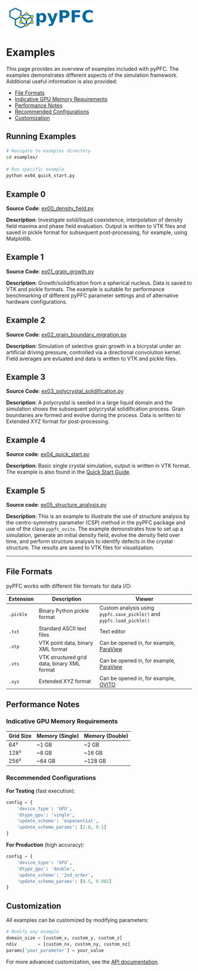 ![pyPFC logo](images/pyPFC_logo_transparent.png)

# Examples

This page provides an overview of examples included with pyPFC. The examples demonstrates different aspects of the simulation framework. Additional useful information is also provided:

- [File Formats](#file-formats)
- [Indicative GPU Memory Requirements](#indicative-gpu-memory-requirements)
- [Performance Notes](#performance-notes)
- [Recommended Configurations](#recommended-configurations)
- [Customization](#customization)

## Running Examples

```bash
# Navigate to examples directory
cd examples/

# Run specific example
python ex04_quick_start.py
```

## Example 0

**Source Code**: [ex00_density_field.py](https://github.com/HHallb/pyPFC/blob/main/examples/ex00_density_field.py)

**Description**: Investigate solid/liquid coexistence, interpolation of density field maxima and phase field evaluation. Output is written to VTK files and saved in pickle format for subsequent post-processing, for example, using Matplotlib.

## Example 1

**Source Code**: [ex01_grain_growth.py](https://github.com/HHallb/pyPFC/blob/main/examples/ex01_grain_growth.py)

**Description**: Growth/solidification from a spherical nucleus. Data is saved to VTK and pickle formats. The example is suitable for performance benchmarking of different pyPFC parameter settings and of alternative hardware configurations.

## Example 2

**Source Code**:  [ex02_grain_boundary_migration.py](https://github.com/HHallb/pyPFC/blob/main/examples/ex02_grain_boundary_migration.py)

**Description**: Simulation of selective grain growth in a bicrystal under an artificial driving pressure, controlled via a directional convolution kernel. Field averages are evluated and data is written to VTK and pickle files.

## Example 3

**Source Code**:  [ex03_polycrystal_solidification.py](https://github.com/HHallb/pyPFC/blob/main/examples/ex03_polycrystal_solidification.py)

**Description**: A polycrystal is seeded in a large liquid domain and the simulation shows the subsequent polycrystal solidification process. Grain boundaries are formed and evolve during the process. Data is written to Extended XYZ format for post-processing.

## Example 4

**Source code**: [ex04_quick_start.py](https://github.com/HHallb/pyPFC/blob/main/examples/ex04_quick_start.py)

**Description**: Basic single crystal simulation, output is written in VTK format. The example is also found in the [Quick Start Guide](quick_start.md).

## Example 5

**Source code**: [ex05_structure_analysis.py](https://github.com/HHallb/pyPFC/blob/main/examples/ex05_structure_analysis.py)

**Description**: This is an example to illustrate the use of structure analysis by the centro-symmetry parameter (CSP) method in the pyPFC package and use of the class `pypfc_ovito`. The example demonstrates how to set up a simulation, generate an initial density field, evolve the density field over time, and perform structure analysis to identify defects in the crystal structure. The results are saved to VTK files for visualization.

---

## File Formats

pyPFC works with different file formats for data I/O:

| Extension | Description | Viewer 
|-----------|-------------|--------
| `.pickle` | Binary Python pickle format                 | Custom analysis using `pypfc.save_pickle()` and `pypfc.load_pickle()`
| `.txt`    | Standard ASCII text files                   | Text editor
| `.vtp`    | VTK point data, binary XML format           | Can be opened in, for example, [ParaView](https://www.paraview.org/)
| `.vts`    | VTK structured grid data, binary XML format | Can be opened in, for example, [ParaView](https://www.paraview.org/)
| `.xyz`    | Extended XYZ format                         | Can be opened in, for example, [OVITO](https://www.ovito.org/)

## Performance Notes

### Indicative GPU Memory Requirements

| Grid Size | Memory (Single) | Memory (Double) |
|-----------|-----------------|-----------------|
| 64³ | ~1 GB | ~2 GB |
| 128³ | ~8 GB | ~16 GB |
| 256³ | ~64 GB | ~128 GB |

### Recommended Configurations

**For Testing** (fast execution):

```python
config = {
    'device_type': 'GPU',
    'dtype_gpu': 'single',
    'update_scheme': 'exponential',
    'update_scheme_params': [2.0, 0.1]
}
```

**For Production** (high accuracy):

```python
config = {
    'device_type': 'GPU',
    'dtype_gpu': 'double',
    'update_scheme': '2nd_order',
    'update_scheme_params': [0.5, 0.001]
}
```

## Customization

All examples can be customized by modifying parameters:

```python
# Modify any example
domain_size = [custom_x, custom_y, custom_z]
ndiv        = [custom_nx, custom_ny, custom_nz]
params['your_parameter'] = your_value
```

For more advanced customization, see the [API documentation](api/core.md).
